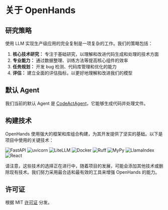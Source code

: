 # 关于 OpenHands

## 研究策略

使用 LLM 实现生产级应用的完全复制是一项复杂的工作。我们的策略包括：

1. **核心技术研究：** 专注于基础研究，以理解和改进代码生成和处理的技术方面
2. **专业能力：** 通过数据整理、训练方法等提高核心组件的效率
3. **任务规划：** 开发 bug 检测、代码库管理和优化的能力
4. **评估：** 建立全面的评估指标，以更好地理解和改进我们的模型

## 默认 Agent

我们当前的默认 Agent 是 [CodeActAgent](agents)，它能够生成代码并处理文件。

## 构建技术

OpenHands 使用强大的框架和库组合构建，为其开发提供了坚实的基础。以下是项目中使用的关键技术：

![FastAPI](https://img.shields.io/badge/FastAPI-black?style=for-the-badge) ![uvicorn](https://img.shields.io/badge/uvicorn-black?style=for-the-badge) ![LiteLLM](https://img.shields.io/badge/LiteLLM-black?style=for-the-badge) ![Docker](https://img.shields.io/badge/Docker-black?style=for-the-badge) ![Ruff](https://img.shields.io/badge/Ruff-black?style=for-the-badge) ![MyPy](https://img.shields.io/badge/MyPy-black?style=for-the-badge) ![LlamaIndex](https://img.shields.io/badge/LlamaIndex-black?style=for-the-badge) ![React](https://img.shields.io/badge/React-black?style=for-the-badge)

请注意，这些技术的选择正在进行中，随着项目的发展，可能会添加其他技术或删除现有技术。我们努力采用最合适和最有效的工具来增强 OpenHands 的能力。

## 许可证

根据 MIT [许可证](https://github.com/All-Hands-AI/OpenHands/blob/main/LICENSE) 分发。
